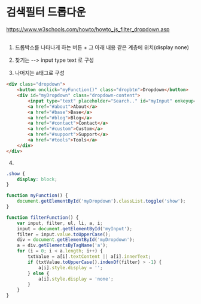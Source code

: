 # 검색필터 드롭다운

https://www.w3schools.com/howto/howto_js_filter_dropdown.asp

##

1. 드롭박스를 나타나게 하는 버튼 + 그 아래 내용 같은 계층에 위치(display none)

2. 찾기는 --> input type text 로 구성

3. 나머지는 a태그로 구성

```html
<div class="dropdown">
	<button onclick="myFunction()" class="dropbtn">Dropdown</button>
	<div id="myDropdown" class="dropdown-content">
		<input type="text" placeholder="Search.." id="myInput" onkeyup="filterFunction()" />
		<a href="#about">About</a>
		<a href="#base">Base</a>
		<a href="#blog">Blog</a>
		<a href="#contact">Contact</a>
		<a href="#custom">Custom</a>
		<a href="#support">Support</a>
		<a href="#tools">Tools</a>
	</div>
</div>
```

4.

```css
.show {
	display: block;
}
```

```js
function myFunction() {
	document.getElementById('myDropdown').classList.toggle('show');
}

function filterFunction() {
	var input, filter, ul, li, a, i;
	input = document.getElementById('myInput');
	filter = input.value.toUpperCase();
	div = document.getElementById('myDropdown');
	a = div.getElementsByTagName('a');
	for (i = 0; i < a.length; i++) {
		txtValue = a[i].textContent || a[i].innerText;
		if (txtValue.toUpperCase().indexOf(filter) > -1) {
			a[i].style.display = '';
		} else {
			a[i].style.display = 'none';
		}
	}
}
```

